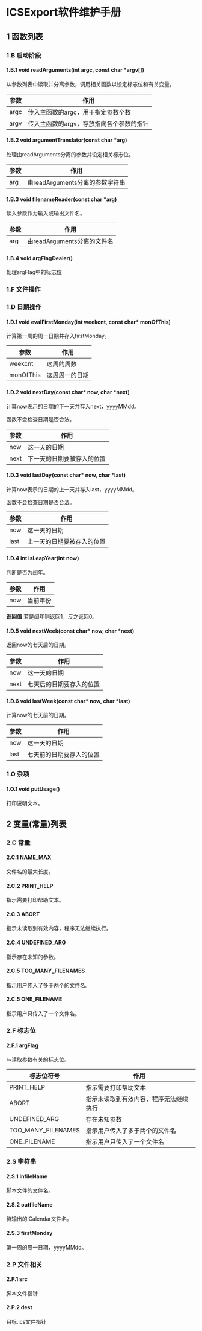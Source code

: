 # ICSExport软件维护手册

## 1 函数列表

### 1.B 启动阶段

#### 1.B.1 void readArguments(int argc, const char *argv[])

从参数列表中读取并分离参数，调用相关函数以设定标志位和有关变量。

| 参数 | 作用                                     |
| ---- | ---------------------------------------- |
| argc | 传入主函数的argc，用于指定参数个数       |
| argv | 传入主函数的argv，存放指向各个参数的指针 |

#### 1.B.2 void argumentTranslator(const char *arg)

处理由readArguments分离的参数并设定相关标志位。

| 参数 | 作用                            |
| ---- | ------------------------------- |
| arg  | 由readArguments分离的参数字符串 |

#### 1.B.3 void filenameReader(const char *arg)

读入参数作为输入或输出文件名。

| 参数 | 作用                        |
| ---- | --------------------------- |
| arg  | 由readArguments分离的文件名 |

#### 1.B.4 void argFlagDealer()

处理argFlag中的标志位

### 1.F 文件操作

### 1.D 日期操作

#### 1.D.1 void evalFirstMonday(int weekcnt, const char* monOfThis)

计算第一周的周一日期并存入firstMonday。

| 参数      | 作用           |
| --------- | -------------- |
| weekcnt   | 这周的周数     |
| monOfThis | 这周周一的日期 |

#### 1.D.2 void nextDay(const char* now, char *next)

计算now表示的日期的下一天并存入next，yyyyMMdd。

函数不会检查日期是否合法。

| 参数 | 作用                       |
| ---- | -------------------------- |
| now  | 这一天的日期               |
| next | 下一天的日期要被存入的位置 |

#### 1.D.3 void lastDay(const char* now, char *last)

计算now表示的日期的上一天并存入last，yyyyMMdd。

函数不会检查日期是否合法。

| 参数 | 作用                       |
| ---- | -------------------------- |
| now  | 这一天的日期               |
| last | 上一天的日期要被存入的位置 |

#### 1.D.4 int isLeapYear(int now)

判断是否为闰年。

| 参数 | 作用     |
| ---- | -------- |
| now  | 当前年份 |

**返回值** 若是闰年则返回1，反之返回0。

#### 1.D.5 void nextWeek(const char* now, char *next)

返回now的七天后的日期。

| 参数 | 作用                     |
| ---- | ------------------------ |
| now  | 这一天的日期             |
| next | 七天后的日期要存入的位置 |

#### 1.D.6 void lastWeek(const char* now, char *last)

计算now的七天前的日期。

| 参数 | 作用                     |
| ---- | ------------------------ |
| now  | 这一天的日期             |
| last | 七天前的日期要存入的位置 |

### 1.O 杂项

#### 1.O.1 void putUsage()

打印说明文本。

## 2 变量(常量)列表

### 2.C 常量

#### 2.C.1 NAME_MAX

文件名的最大长度。

#### 2.C.2 PRINT_HELP

指示需要打印帮助文本。

#### 2.C.3 ABORT

指示未读取到有效内容，程序无法继续执行。

#### 2.C.4 UNDEFINED_ARG

指示存在未知的参数。

#### 2.C.5 TOO_MANY_FILENAMES

指示用户传入了多于两个的文件名。

#### 2.C.5 ONE_FILENAME

指示用户只传入了一个文件名。

### 2.F 标志位

#### 2.F.1 argFlag

与读取参数有关的标志位。

| 标志位符号         | 作用                                   |
| ------------------ | -------------------------------------- |
| PRINT_HELP         | 指示需要打印帮助文本                   |
| ABORT              | 指示未读取到有效内容，程序无法继续执行 |
| UNDEFINED_ARG      | 存在未知参数                           |
| TOO_MANY_FILENAMES | 指示用户传入了多于两个的文件名         |
| ONE_FILENAME       | 指示用户只传入了一个文件名             |

### 2.S 字符串

#### 2.S.1 infileName

脚本文件的文件名。

#### 2.S.2 outfileName

待输出的iCalendar文件名。

#### 2.S.3 firstMonday

第一周的周一日期，yyyyMMdd。

### 2.P 文件相关

#### 2.P.1 src

脚本文件指针

#### 2.P.2 dest

目标.ics文件指针